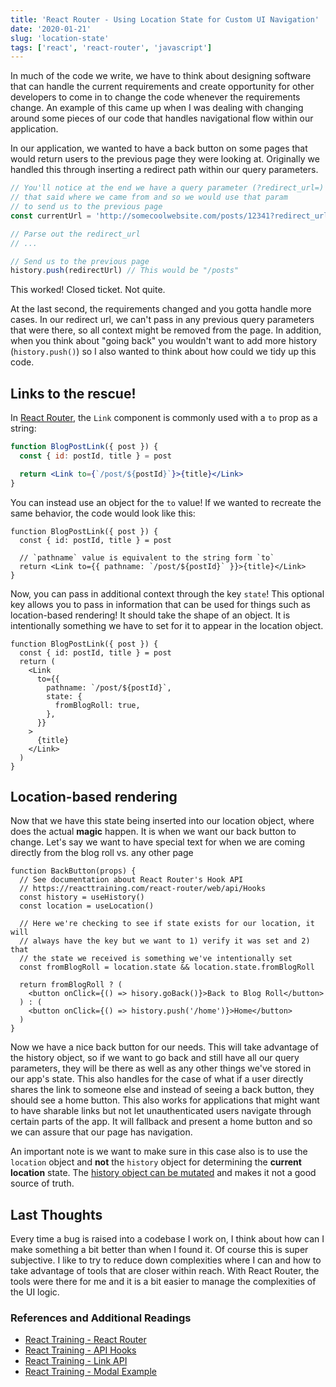 ```yaml
---
title: 'React Router - Using Location State for Custom UI Navigation'
date: '2020-01-21'
slug: 'location-state'
tags: ['react', 'react-router', 'javascript']
---
```


In much of the code we write, we have to think about designing software that
can handle the current requirements and create opportunity for other developers to
come in to change the code whenever the requirements change. An example of this
came up when I was dealing with changing around some pieces of our code that handles
navigational flow within our application.

In our application, we wanted to have a back button on some pages that would return
users to the previous page they were looking at. Originally we handled this through
inserting a redirect path within our query parameters.

```js
// You'll notice at the end we have a query parameter (?redirect_url=)
// that said where we came from and so we would use that param
// to send us to the previous page
const currentUrl = 'http://somecoolwebsite.com/posts/12341?redirect_url=/posts'

// Parse out the redirect_url
// ...

// Send us to the previous page
history.push(redirectUrl) // This would be "/posts"
```

This worked! Closed ticket. Not quite.

At the last second, the requirements changed and you gotta handle more cases.
In our redirect url, we can't pass in any previous query parameters that were there,
so all context might be removed from the page. In addition, when you think about
"going back" you wouldn't want to add more history (`history.push()`) so I also
wanted to think about how could we tidy up this code.

## Links to the rescue!

In [React Router][react router], the `Link` component is commonly used with a `to` prop as a string:

```jsx
function BlogPostLink({ post }) {
  const { id: postId, title } = post

  return <Link to={`/post/${postId}`}>{title}</Link>
}
```

You can instead use an object for the `to` value! If we wanted to recreate the same
behavior, the code would look like this:

```jsx{5}
function BlogPostLink({ post }) {
  const { id: postId, title } = post

  // `pathname` value is equivalent to the string form `to`
  return <Link to={{ pathname: `/post/${postId}` }}>{title}</Link>
}
```

Now, you can pass in additional context through the key `state`!
This optional key allows you to pass in information that can be used for things
such as location-based rendering! It should take the shape of an object.
It is intentionally something we have to set for it to appear in the location object.

```jsx{5-10}
function BlogPostLink({ post }) {
  const { id: postId, title } = post
  return (
    <Link
      to={{
        pathname: `/post/${postId}`,
        state: {
          fromBlogRoll: true,
        },
      }}
    >
      {title}
    </Link>
  )
}
```

## Location-based rendering

Now that we have this state being inserted into our location object, where does
the actual **magic** happen. It is when we want our back button to change. Let's
say we want to have special text for when we are coming directly from the blog
roll vs. any other page

```jsx{10}
function BackButton(props) {
  // See documentation about React Router's Hook API
  // https://reacttraining.com/react-router/web/api/Hooks
  const history = useHistory()
  const location = useLocation()

  // Here we're checking to see if state exists for our location, it will
  // always have the key but we want to 1) verify it was set and 2) that
  // the state we received is something we've intentionally set
  const fromBlogRoll = location.state && location.state.fromBlogRoll

  return fromBlogRoll ? (
    <button onClick={() => hisory.goBack()}>Back to Blog Roll</button>
  ) : (
    <button onClick={() => history.push('/home')}>Home</button>
  )
}
```

Now we have a nice back button for our needs. This will take advantage of the history
object, so if we want to go back and still have all our query parameters, they will
be there as well as any other things we've stored in our app's state. This also
handles for the case of what if a user directly shares the link to someone else
and instead of seeing a back button, they should see a home button. This also works
for applications that might want to have sharable links but not let unauthenticated users
navigate through certain parts of the app. It will fallback and present a home button
and so we can assure that our page has navigation.

An important note is we want to make sure in this case also is to use the
`location` object and **not** the `history` object for determining the **current location**
state. The [history object can be mutated][history documentation] and
makes it not a good source of truth.

## Last Thoughts

Every time a bug is raised into a codebase I work on, I think about how can I make
something a bit better than when I found it. Of course this is super subjective.
I like to try to reduce down complexities where I can and how to take advantage
of tools that are closer within reach. With React Router, the tools were there for
me and it is a bit easier to manage the complexities of the UI logic.

### References and Additional Readings

- [React Training - React Router][react router]
- [React Training - API Hooks](https://reacttraining.com/react-router/web/api/Hooks)
- [React Training - Link API](https://reacttraining.com/react-router/web/api/Link/to-object)
- [React Training - Modal Example](https://reacttraining.com/react-router/web/example/modal-gallery)

[history documentation]: https://reacttraining.com/react-router/web/api/history/history-is-mutable
[react router]: https://reacttraining.com/react-router/web/guides/quick-start

